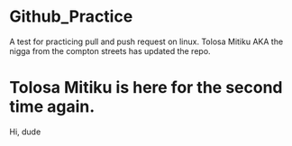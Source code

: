 # Github_Practice
A test for practicing pull and push request on linux.
Tolosa Mitiku AKA the nigga from the compton streets has updated the repo.

Tolosa Mitiku is here for the second time again.
=======
Hi, dude

